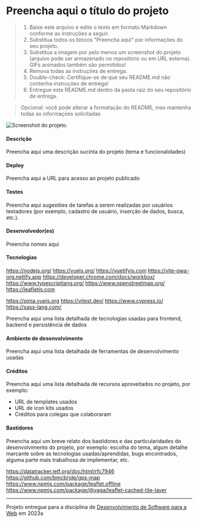 # Preencha aqui o título do projeto

> 1. Baixe este arquivo e edite o texto em formato Markdown conforme as instruções a seguir.
> 2. Substitua todos os blocos "Preencha aqui" por informações do seu projeto. 
> 3. Substitua a imagem por pelo menos um screenshot do projeto (arquivo pode ser armazenado no repositório ou em URL externa). GIFs animados também são permitidos!
> 4. Remova todas as instruções de entrega.
> 5. Double-check: Certifique-se de que seu README.md não contenha instruções de entrega!
> 6. Entregue este README.md dentro da pasta raiz do seu repositório de entrega. 

> Opcional: você pode alterar a formatação do README, mas mantenha todas as informações solicitadas

![Screenshot do projeto](https://mdswanson.com/static/chops-ux-step-4.png "Screenshot do projeto").


#### Descrição

Preencha aqui uma descrição sucinta do projeto (tema e funcionalidades)

#### Deploy

Preencha aqui a URL para acesso ao projeto publicado

#### Testes

Preencha aqui sugestões de tarefas a serem realizadas por usuários testadores (por exemplo, cadastro de usuário, inserção de dados, busca, etc.).



#### Desenvolvedor(es)
Preencha nomes aqui


#### Tecnologias

https://nodejs.org/
https://vuejs.org/
https://vuetifyjs.com
https://vite-pwa-org.netlify.app
https://developer.chrome.com/docs/workbox/
https://www.typescriptlang.org/
https://www.openstreetmap.org/
https://leafletjs.com

https://pinia.vuejs.org
https://vitest.dev/
https://www.cypress.io/
https://sass-lang.com/

Preencha aqui uma lista detalhada de tecnologias usadas para frontend, backend e persistência de dados

#### Ambiente de desenvolvimento

Preencha aqui uma lista detalhada de ferramentas de desenvolvimento usadas

#### Créditos

Preencha aqui uma lista detalhada de recursos aproveitados no projeto, por exemplo:
- URL de templates usados
- URL de icon kits usados
- Créditos para colegas que colaboraram

#### Bastidores


Preencha aqui um breve relato dos bastidores e das particularidades do desenvolvimento do projeto, por exemplo: escolha do tema, algum detalhe marcante sobre as tecnologias usadas/aprendidas, bugs encontrados, alguma parte mais trabalhosa de implementar, etc.

https://datatracker.ietf.org/doc/html/rfc7946
https://github.com/bmcbride/gps-map
https://www.npmjs.com/package/leaflet.offline
https://www.npmjs.com/package/@yaga/leaflet-cached-tile-layer

---
Projeto entregue para a disciplina de [Desenvolvimento de Software para a Web](http://github.com/andreainfufsm/elc1090-2023a) em 2023a
